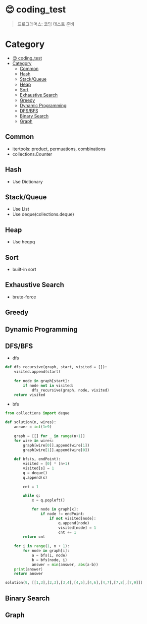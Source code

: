 # 😊 coding_test
> 프로그래머스: 코딩 테스트 준비

# Category
- [😊 coding\_test](#-coding_test)
- [Category](#category)
  - [Common](#common)
  - [Hash](#hash)
  - [Stack/Queue](#stackqueue)
  - [Heap](#heap)
  - [Sort](#sort)
  - [Exhaustive Search](#exhaustive-search)
  - [Greedy](#greedy)
  - [Dynamic Programming](#dynamic-programming)
  - [DFS/BFS](#dfsbfs)
  - [Binary Search](#binary-search)
  - [Graph](#graph)


## Common
- itertools: product, permuations, combinations
- collections.Counter
## Hash
- Use Dictionary
## Stack/Queue
- Use List
- Use deque(collections.deque)
## Heap
- Use heqpq
## Sort
- built-in sort
## Exhaustive Search
- brute-force
## Greedy
## Dynamic Programming
## DFS/BFS
- dfs
```py
def dfs_recursive(graph, start, visited = []):
    visited.append(start)
 
    for node in graph[start]:
        if node not in visited:
            dfs_recursive(graph, node, visited)
    return visited
```
- bfs
```py
from collections import deque

def solution(n, wires):
    answer = int(1e9)
    
    graph = [[] for _ in range(n+1)]
    for wire in wires:
        graph[wire[0]].append(wire[1])
        graph[wire[1]].append(wire[0])
    
    def bfs(s, endPoint):
        visited = [0] * (n+1)
        visited[s] = 1
        q = deque()
        q.append(s)
        
        cnt = 1

        while q:
            x = q.popleft()

            for node in graph[x]:
                if node != endPoint:
                    if not visited[node]:
                        q.append(node)
                        visited[node] = 1
                        cnt += 1
        return cnt
    
    for i in range(1, n + 1):
        for node in graph[i]:
            a = bfs(i, node)
            b = bfs(node, i)
            answer = min(answer, abs(a-b))
    print(answer)
    return answer

solution(9, [[1,3],[2,3],[3,4],[4,5],[4,6],[4,7],[7,8],[7,9]])
```
## Binary Search
## Graph
